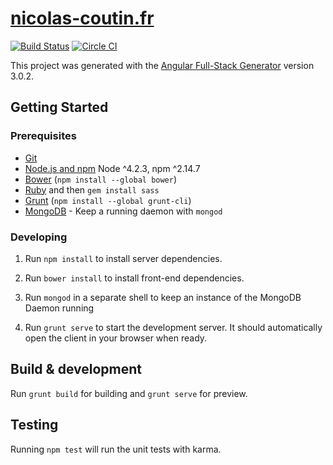 # [nicolas-coutin.fr](https://www.nicolas-coutin.fr/)

[![Build Status](https://travis-ci.org/Ilshidur/nicolas-coutin.fr.svg)](https://travis-ci.org/Ilshidur/nicolas-coutin.fr)
[![Circle CI](https://img.shields.io/circleci/project/Ilshidur/nicolas-coutin.fr/dev.svg)](https://circleci.com/gh/Ilshidur/nicolas-coutin.fr)

This project was generated with the [Angular Full-Stack Generator](https://github.com/DaftMonk/generator-angular-fullstack) version 3.0.2.

## Getting Started

### Prerequisites

- [Git](https://git-scm.com/)
- [Node.js and npm](nodejs.org) Node ^4.2.3, npm ^2.14.7
- [Bower](bower.io) (`npm install --global bower`)
- [Ruby](https://www.ruby-lang.org) and then `gem install sass`
- [Grunt](http://gruntjs.com/) (`npm install --global grunt-cli`)
- [MongoDB](https://www.mongodb.org/) - Keep a running daemon with `mongod`

### Developing

1. Run `npm install` to install server dependencies.

2. Run `bower install` to install front-end dependencies.

3. Run `mongod` in a separate shell to keep an instance of the MongoDB Daemon running

4. Run `grunt serve` to start the development server. It should automatically open the client in your browser when ready.

## Build & development

Run `grunt build` for building and `grunt serve` for preview.

## Testing

Running `npm test` will run the unit tests with karma.

